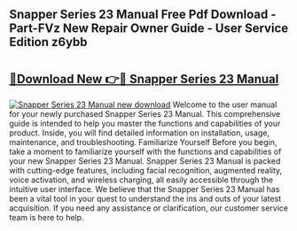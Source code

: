 ## Snapper Series 23 Manual Free Pdf Download - Part-FVz New Repair Owner Guide - User Service Edition z6ybb

# <h2><a href="http://bc8346.oget.top/?id=Snapper+Series+23+Manual">🔗Download New 👉🔴 Snapper Series 23 Manual</a></h2>

[![Snapper Series 23 Manual new download](https://i.imgur.com/5g1atiW.png)](http://bc8346.oget.top/?id=Snapper+Series+23+Manual)
Welcome to the user manual for your newly purchased Snapper Series 23 Manual. This comprehensive guide is intended to help you master the functions and capabilities of your product. Inside, you will find detailed information on installation, usage, maintenance, and troubleshooting. Familiarize Yourself Before you begin, take a moment to familiarize yourself with the functions and capabilities of your new Snapper Series 23 Manual. Snapper Series 23 Manual is packed with cutting-edge features, including facial recognition, augmented reality, voice activation, and wireless charging, all easily accessible through the intuitive user interface. We believe that the Snapper Series 23 Manual has been a vital tool in your quest to understand the ins and outs of your latest acquisition. If you need any assistance or clarification, our customer service team is here to help.
